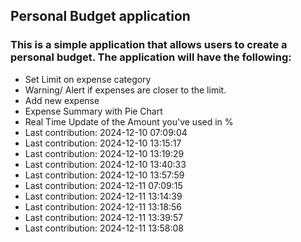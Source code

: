 ## Personal Budget application

### This is a simple application that allows users to create a personal budget. The application will have the following:

- Set Limit on expense category
- Warning/ Alert if expenses are closer to the limit.
- Add new expense
- Expense Summary with Pie Chart
- Real Time Update of the Amount you've used in %
- Last contribution: 2024-12-10 07:09:04
- Last contribution: 2024-12-10 13:15:17
- Last contribution: 2024-12-10 13:19:29
- Last contribution: 2024-12-10 13:40:33
- Last contribution: 2024-12-10 13:57:59
- Last contribution: 2024-12-11 07:09:15
- Last contribution: 2024-12-11 13:14:39
- Last contribution: 2024-12-11 13:18:56
- Last contribution: 2024-12-11 13:39:57
- Last contribution: 2024-12-11 13:58:08
